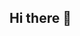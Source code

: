 ## Hi there 👋

<!--
**elliemeltzer/elliemeltzer** is a ✨ _special_ ✨ repository because its `README.md` (this file) appears on your GitHub profile.

EDUCATION													

Northeastern University, Boston, MA 	Sept 2024 – present
Khoury College of Computer Sciences	May 2028      
Candidate for Bachelor of Science in Data Science and Economic
